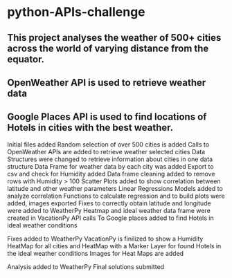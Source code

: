 # python-APIs-challenge

## This project analyses the weather of 500+ cities across the world of varying distance from the equator.
## OpenWeather API is used to retrieve weather data
## Google Places API is used to find locations of Hotels in cities with the best weather.

Initial files added
Random selection of over 500 cities is added
Calls to OpenWeather APIs are added to retrieve weather selected cities
Data Structures were changed to retrieve information about cities in one data structure
Data Frame for weather data by each city was added
Export to csv and check for Humidity added
Data frame cleaning added to remove rows with Humidity > 100
Scatter Plots added to show correlation between latitude and other weather parameters
Linear Regressions Models added to analyze correlation
Functions to calculate regression and to build plots were added, images exported
Fixes to correctly obtain latitude and longitude were added to WeatherPy
Heatmap and ideal weather data frame were created in VacationPy
API calls To Google places added to find Hotels in ideal weather conditions

Fixes added to WeatherPy
VacationPy is finilized to show a Humidity HeatMap for all cities and HeatMap with a Marker Layer for found Hotels in the ideal weather conditions
Images for Heat Maps are added

Analysis added to WeatherPy
Final solutions submitted
